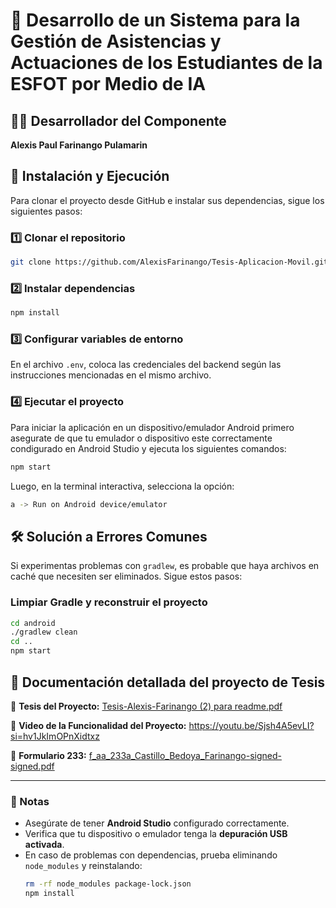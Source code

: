 # 📌 Desarrollo de un Sistema para la Gestión de Asistencias y Actuaciones de los Estudiantes de la ESFOT por Medio de IA

## 👨‍💻 Desarrollador del Componente
**Alexis Paul Farinango Pulamarin**

## 🚀 Instalación y Ejecución
Para clonar el proyecto desde GitHub e instalar sus dependencias, sigue los siguientes pasos:

### 1️⃣ Clonar el repositorio
```bash
git clone https://github.com/AlexisFarinango/Tesis-Aplicacion-Movil.git

```

### 2️⃣ Instalar dependencias
```bash
npm install
```

### 3️⃣ Configurar variables de entorno
En el archivo `.env`, coloca las credenciales del backend según las instrucciones mencionadas en el mismo archivo.

### 4️⃣ Ejecutar el proyecto
Para iniciar la aplicación en un dispositivo/emulador Android primero asegurate de que tu emulador o dispositivo este correctamente condigurado en Android Studio y ejecuta los siguientes comandos:
```bash
npm start
```
Luego, en la terminal interactiva, selecciona la opción:
```bash
a -> Run on Android device/emulator
```

## 🛠 Solución a Errores Comunes
Si experimentas problemas con `gradlew`, es probable que haya archivos en caché que necesiten ser eliminados. Sigue estos pasos:

### Limpiar Gradle y reconstruir el proyecto
```bash
cd android
./gradlew clean
cd ..
npm start
```

## 📂 Documentación detallada del proyecto de Tesis
🔹 **Tesis del Proyecto:** [Tesis-Alexis-Farinango (2) para readme.pdf](https://github.com/user-attachments/files/18630175/Tesis-Alexis-Farinango.2.para.readme.pdf)


🔹 **Video de la Funcionalidad del Proyecto:** https://youtu.be/Sjsh4A5evLI?si=hv1JkImOPnXidtxz

🔹 **Formulario 233:** [f_aa_233a_Castillo_Bedoya_Farinango-signed-signed.pdf](https://github.com/user-attachments/files/18630177/f_aa_233a_Castillo_Bedoya_Farinango-signed-signed.pdf)


---
### 📝 Notas
- Asegúrate de tener **Android Studio** configurado correctamente.
- Verifica que tu dispositivo o emulador tenga la **depuración USB activada**.
- En caso de problemas con dependencias, prueba eliminando `node_modules` y reinstalando:
  ```bash
  rm -rf node_modules package-lock.json
  npm install
  ```

